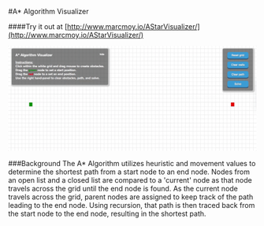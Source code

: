 #A* Algorithm Visualizer

####Try it out at [http://www.marcmoy.io/AStarVisualizer/](http://www.marcmoy.io/AStarVisualizer/)

![preview](preview.gif)

###Background
The A* Algorithm utilizes heuristic and movement values to determine the shortest path from a start node to an end node. Nodes from an open list and a closed list are compared to a 'current' node as that node travels across the grid until the end node is found. As the current node travels across the grid, parent nodes are assigned to keep track of the path leading to the end node. Using recursion, that path is then traced back from the start node to the end node, resulting in the shortest path.
